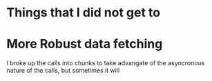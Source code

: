# Things that I did not get to

# More Robust data fetching

I broke up the calls into chunks to take advangate of the asyncronous nature of the calls, but sometimes it will 